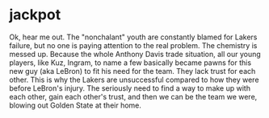 # jackpot
Ok, hear me out. The "nonchalant" youth are constantly blamed for Lakers failure, but no one is paying attention to the real problem. 
The chemistry is messed up. Because the whole Anthony Davis trade situation, all our young players, like Kuz, Ingram, to name a few
basically became pawns for this new guy (aka LeBron) to fit his need for the team. They lack trust for each other. This is why the Lakers
are unsuccessful compared to how they were before LeBron's injury. The seriously need to find a way to make up with each other, gain 
each other's trust, and then we can be the team we were, blowing out Golden State at their home.
